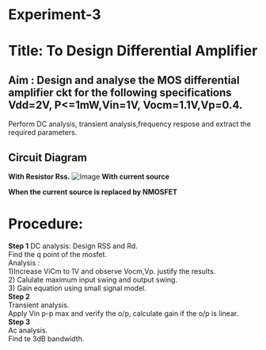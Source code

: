 # Experiment-3  
# Title: To Design Differential Amplifier  
## Aim : Design and analyse the MOS differential amplifier ckt for the following specifications Vdd=2V, P<=1mW,Vin=1V, Vocm=1.1V,Vp=0.4.  
Perform DC analysis, transient analysis,frequency respose and extract the required parameters.  
## Circuit Diagram
**With Resistor Rss.**
![Image](https://github.com/user-attachments/assets/36031ebb-1406-4f04-96cd-192fd445c1f2)
**With current source**

**When the current source is replaced by NMOSFET**




# Procedure:   
**Step 1**
DC analysis: Design RSS and Rd.  
Find the q point of the mosfet.    
Analysis :  
1)Increase ViCm to 1V and observe Vocm,Vp. justify the results.  
2) Calulate maximum input swing and output swing.  
3) Gain equation using small signal model.  
**Step 2**  
Transient analysis.   
Apply Vin p-p max and verify the o/p, calculate gain if the o/p is linear.  
**Step 3**  
Ac analysis.    
Find te 3dB bandwidth.  



